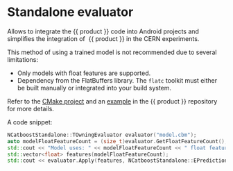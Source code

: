# Standalone evaluator

Allows to integrate the {{ product }} code into Android projects and simplifies the integration of  {{ product }} in the CERN experiments.

This method of using a trained model is not recommended due to several limitations:
- Only models with float features are supported.
- Dependency from the FlatBuffers library. The `flatc` toolkit must either be built manually or integrated into your build system.

Refer to the [CMake project](https://github.com/catboost/catboost/blob/master/catboost/libs/standalone_evaluator/CMakeLists.txt) and an [example](https://github.com/catboost/catboost/blob/master/catboost/libs/standalone_evaluator/example.cpp) in the {{ product }} repository for more details.

A code snippet:
```cpp
NCatboostStandalone::TOwningEvaluator evaluator("model.cbm");
auto modelFloatFeatureCount = (size_t)evaluator.GetFloatFeatureCount();
std::cout << "Model uses: " << modelFloatFeatureCount << " float features" << std::endl;
std::vector<float> features(modelFloatFeatureCount);
std::cout << evaluator.Apply(features, NCatboostStandalone::EPredictionType::RawValue) << std::endl;
```

